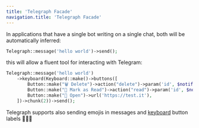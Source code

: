 ```yaml
---
title: 'Telegraph Facade'
navigation.title: 'Telegraph Facade'
---
```



In applications that have a single bot writing on a single chat, both will be automatically inferred:

```php
Telegraph::message('hello world')->send();
```

this will allow a fluent tool for interacting with Telegram:

```php
Telegraph::message('hello world')
    ->keyboard(Keyboard::make()->buttons([
        Button::make("🗑️ Delete")->action("delete")->param('id', $notification->id),  
        Button::make("📖 Mark as Read")->action("read")->param('id', $notification->id),  
        Button::make("👀 Open")->url('https://test.it'),  
    ])->chunk(2))->send();
```

<alert type="info">Telegraph supports also sending emojis in messages and [keyboard](/features/keyboards) button labels 🚀🚀🚀</alert>

